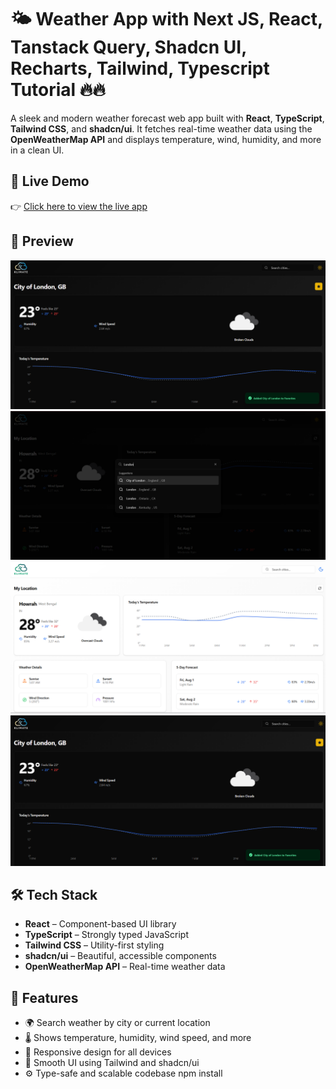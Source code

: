 # 🌤️ Weather App with Next JS, React, Tanstack Query, Shadcn UI, Recharts, Tailwind, Typescript Tutorial 🔥🔥

A sleek and modern weather forecast web app built with **React**, **TypeScript**, **Tailwind CSS**, and **shadcn/ui**. It fetches real-time weather data using the **OpenWeatherMap API** and displays temperature, wind, humidity, and more in a clean UI.

## 🚀 Live Demo

👉 [Click here to view the live app](https://cloudweathersoham.netlify.app/)

## 📸 Preview

![Weather App Screenshot 1](https://github.com/SohamSarkar025/CloudWeather/blob/main/public/Demo1.PNG)
![Weather App Screenshot 2](https://github.com/SohamSarkar025/CloudWeather/blob/main/public/Demo2.PNG)
![Weather App Screenshot 3](https://github.com/SohamSarkar025/CloudWeather/blob/main/public/Demo3.PNG)
![Weather App Screenshot 4](https://github.com/SohamSarkar025/CloudWeather/blob/main/public/Demo4.PNG)

## 🛠️ Tech Stack

- **React** – Component-based UI library
- **TypeScript** – Strongly typed JavaScript
- **Tailwind CSS** – Utility-first styling
- **shadcn/ui** – Beautiful, accessible components
- **OpenWeatherMap API** – Real-time weather data

## 🔑 Features

- 🌍 Search weather by city or current location
- 🌡️ Shows temperature, humidity, wind speed, and more
- 📱 Responsive design for all devices
- 🎨 Smooth UI using Tailwind and shadcn/ui
- ⚙️ Type-safe and scalable codebase
npm install

